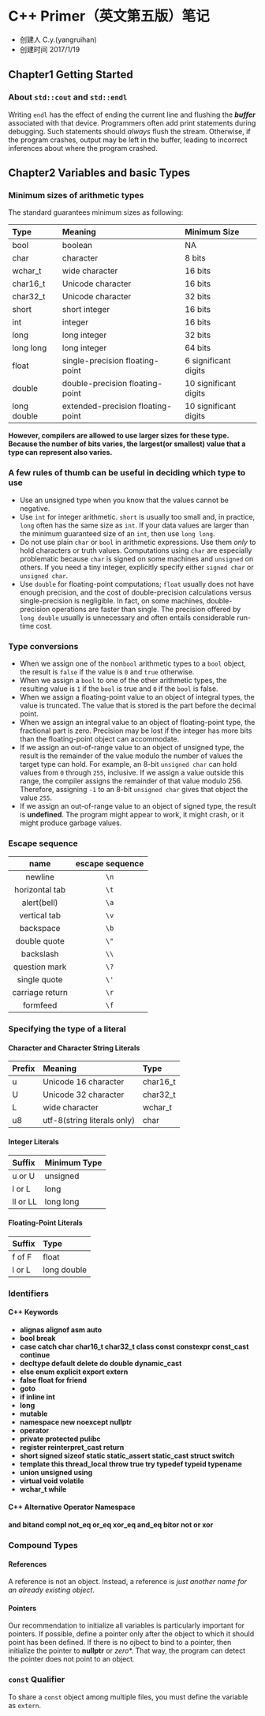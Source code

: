 # C++ Primer（英文第五版）笔记
- 创建人 C.y.(yangruihan)
- 创建时间 2017/1/19

## Chapter1 Getting Started
### About `std::cout` and `std::endl`
Writing `endl` has the effect of ending the current line and flushing the ***buffer*** associated with that device. Programmers often add print statements during debugging. Such statements should *always* flush the stream. Otherwise, if the program crashes, output may be left in the buffer, leading to incorrect inferences about where the program crashed.

## Chapter2 Variables and basic Types
### Minimum sizes of arithmetic types
The standard guarantees minimum sizes as following:

|Type|Meaning|Minimum Size|
|:---|:---|:---|
|bool|boolean|NA|
|char|character|8 bits|
|wchar\_t|wide character|16 bits|
|char16\_t|Unicode character|16 bits|
|char32\_t|Unicode character|32 bits|
|short|short integer|16 bits|
|int|integer|16 bits|
|long|long integer|32 bits|
|long long|long integer|64 bits|
|float|single-precision floating-point|6 significant digits|
|double|double-precision floating-point|10 significant digits|
|long double|extended-precision floating-point|10 significant digits|

**However, compilers are allowed to use larger sizes for these type. Because the number of bits varies, the largest(or smallest) value that a type can represent also varies.**

### A few rules of thumb can be useful in deciding which type to use
- Use an unsigned type when you know that the values cannot be negative.
- Use `int` for integer arithmetic. `short` is usually too small and, in practice, `long` often has the same size as `int`. If your data values are larger than the minimum guaranteed size of an `int`, then use `long long`.
- Do not use plain `char` or `bool` in arithmetic expressions. Use them *only* to hold characters or truth values. Computations using `char` are especially problematic because `char` is signed on some machines and `unsigned` on others. If you need a tiny integer, explicitly specify either `signed char` or `unsigned char`.
- Use `double` for floating-point computations; `float` usually does not have enough precision, and the cost of double-precision calculations versus single-precision is negligible. In fact, on some machines, double-precision operations are faster than single. The precision offered by `long double` usually is unnecessary and often entails considerable run-time cost.

### Type conversions
- When we assign one of the non`bool` arithmetic types to a `bool` object, the result is `false` if the value is `0` and `true` otherwise.
- When we assign a `bool` to one of the other arithmetic types, the resulting value is `1` if the `bool` is true and `0` if the `bool` is false.
- When we assign a floating-point value to an object of integral types, the value is truncated. The value that is stored is the part before the decimal point.
- When we assign an integral value to an object of floating-point type, the fractional part is zero. Precision may be lost if the integer has more bits than the floating-point object can accommodate.
- If we assign an out-of-range value to an object of unsigned type, the result is the remainder of the value modulo the number of values the target type can hold. For example, an 8-bit `unsigned char` can hold values from `0` through `255`, inclusive. If we assign a value outside this range, the compiler assigns the remainder of that value modulo 256. Therefore, assigning `-1` to an 8-bit `unsigned char` gives that object the value `255`.
- If we assign an out-of-range value to an object of signed type, the result is **undefined**. The program might appear to work, it might crash, or it might produce garbage values.

### Escape sequence
|name|escape sequence|
|:---:|:---:|
|newline|`\n`|
|horizontal tab|`\t`|
|alert(bell)|`\a`|
|vertical tab|`\v`|
|backspace|`\b`|
|double quote|`\"`|
|backslash|`\\`|
|question mark|`\?`|
|single quote|`\'`|
|carriage return|`\r`|
|formfeed|`\f`|

### Specifying the type of a literal
#### Character and Character String Literals
|Prefix|Meaning|Type|
|:---|:---|:---|
|u|Unicode 16 character|char16\_t|
|U|Unicode 32 character|char32\_t|
|L|wide character|wchar_t|
|u8|utf-8(string literals only)|char|

#### Integer Literals
|Suffix|Minimum Type|
|:---|:---|
|u or U|unsigned|
|l or L|long|
|ll or LL|long long|

#### Floating-Point Literals
|Suffix|Type|
|:---|:---|
|f of F|float|
|l or L|long double|

### Identifiers
#### C++ Keywords
- **alignas alignof asm auto**
- **bool break**
- **case catch char char16_t char32_t class const constexpr const_cast continue**
- **decltype default delete do double dynamic_cast**
- **else enum explicit export extern**
- **false float for friend**
- **goto**
- **if inline int**
- **long**
- **mutable**
- **namespace new noexcept nullptr**
- **operator**
- **private protected pulibc**
- **register reinterpret_cast return**
- **short signed sizeof static static\_assert static\_cast struct switch**
- **template this thread_local throw true try typedef typeid typename**
- **union unsigned using**
- **virtual void volatile**
- **wchar_t while**

#### C++ Alternative Operator Namespace
**and bitand compl not\_eq or\_eq xor\_eq and\_eq bitor not or xor**

### Compound Types
#### References
A reference is not an object. Instead, a reference is _just another name for an already existing object_.

#### Pointers
Our recommendation to initialize all variables is particularly important for pointers. If possible, define a pointer only after the object to which it should point has been defined. If there is no ojbect to bind to a pointer, then initialize the pointer to **nullptr** or *zero**. That way, the program can detect the pointer does not point to an object.

### `const` Qualifier
To share a `const` object among multiple files, you must define the variable as `extern`.

